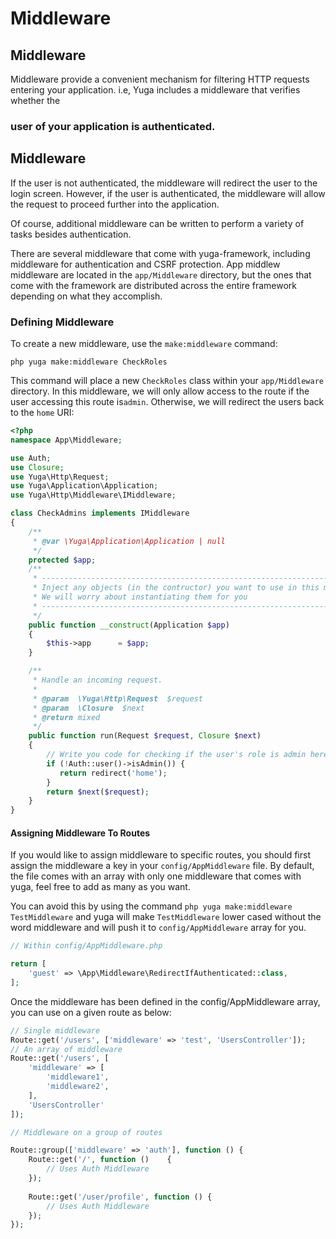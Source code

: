 # Middleware

## Middleware

Middleware provide a convenient mechanism for filtering HTTP requests entering your application. i.e, Yuga includes a middleware that verifies whether the

### user of your application is authenticated.

## Middleware

If the user is not authenticated, the middleware will redirect the user to the login screen. However, if the user is authenticated, the middleware will allow the request to proceed further into the application.

Of course, additional middleware can be written to perform a variety of tasks besides authentication.

There are several middleware that come with yuga-framework, including middleware for authentication and CSRF protection. App middlew middleware are located in the `app/Middleware` directory, but the ones that come with the framework are distributed across the entire framework depending on what they accomplish.

### Defining Middleware

To create a new middleware, use the `make:middleware` command:

```text
php yuga make:middleware CheckRoles
```

This command will place a new `CheckRoles` class within your `app/Middleware` directory. In this middleware, we will only allow access to the route if the user accessing this route is`admin`. Otherwise, we will redirect the users back to the `home` URI:

```php
<?php
namespace App\Middleware;

use Auth;
use Closure;
use Yuga\Http\Request;
use Yuga\Application\Application;
use Yuga\Http\Middleware\IMiddleware;

class CheckAdmins implements IMiddleware
{
    /**
     * @var \Yuga\Application\Application | null
     */
    protected $app;
    /**
     * -------------------------------------------------------------------------
     * Inject any objects (in the contructor) you want to use in this middleware
     * We will worry about instantiating them for you
     * -------------------------------------------------------------------------
     */
    public function __construct(Application $app)
    {
        $this->app      = $app;
    }

    /**
     * Handle an incoming request.
     *
     * @param  \Yuga\Http\Request  $request
     * @param  \Closure  $next
     * @return mixed
     */
    public function run(Request $request, Closure $next)
    {
        // Write you code for checking if the user's role is admin here
        if (!Auth::user()->isAdmin()) {
           return redirect('home');
        }
        return $next($request);
    }
}
```

#### Assigning Middleware To Routes

If you would like to assign middleware to specific routes, you should first assign the middleware a key in your `config/AppMiddleware` file. By default, the file comes with an array with only one middleware that comes with yuga, feel free to add as many as you want.

You can avoid this by using the command `php yuga make:middleware TestMiddleware` and yuga will make `TestMiddleware` lower cased without the word middleware and will push it to `config/AppMiddleware` array for you.

```php
// Within config/AppMiddleware.php

return [
    'guest' => \App\Middleware\RedirectIfAuthenticated::class,
];
```

Once the middleware has been defined in the config/AppMiddleware array, you can use on a given route as below:

```php
// Single middleware
Route::get('/users', ['middleware' => 'test', 'UsersController']);
// An array of middleware
Route::get('/users', [
    'middleware' => [
        'middleware1', 
        'middleware2',
    ], 
    'UsersController'
]);

// Middleware on a group of routes

Route::group(['middleware' => 'auth'], function () {
    Route::get('/', function ()    {
        // Uses Auth Middleware
    });
​
    Route::get('/user/profile', function () {
        // Uses Auth Middleware
    });
});
```



